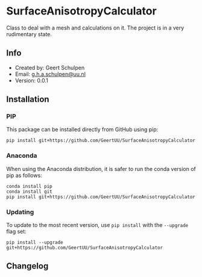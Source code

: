 # SurfaceAnisotropyCalculator
Class to deal with a mesh and calculations on it.
The project is in a very rudimentary state.

## Info
- Created by: Geert Schulpen
- Email: g.h.a.schulpen@uu.nl
- Version: 0.0.1


## Installation

### PIP
This package can be installed directly from GitHub using pip:
```
pip install git+https://github.com/GeertUU/SurfaceAnisotropyCalculator
```
### Anaconda
When using the Anaconda distribution, it is safer to run the conda version of pip as follows:
```
conda install pip
conda install git
pip install git+https://github.com/GeertUU/SurfaceAnisotropyCalculator
```
### Updating
To update to the most recent version, use `pip install` with the `--upgrade` flag set:
```
pip install --upgrade git+https://github.com/GeertUU/SurfaceAnisotropyCalculator
```



## Changelog
